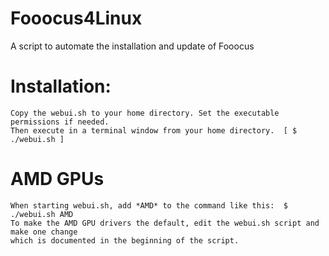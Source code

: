 # Fooocus4Linux
A script to automate the installation  and update of Fooocus

# Installation:
    Copy the webui.sh to your home directory. Set the executable permissions if needed.
    Then execute in a terminal window from your home directory.  [ $ ./webui.sh ]

# AMD GPUs
    When starting webui.sh, add *AMD* to the command like this:  $ ./webui.sh AMD
    To make the AMD GPU drivers the default, edit the webui.sh script and make one change
    which is documented in the beginning of the script.
